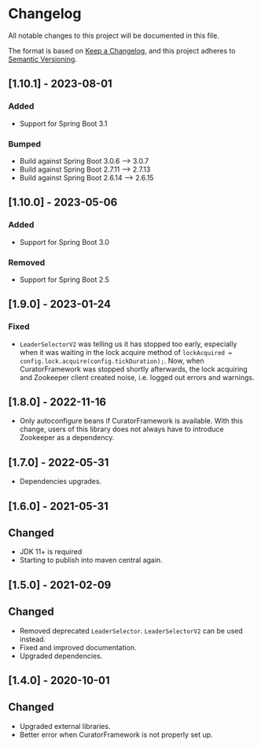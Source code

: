 # Changelog

All notable changes to this project will be documented in this file.

The format is based on [Keep a Changelog](https://keepachangelog.com/en/1.0.0/),
and this project adheres to [Semantic Versioning](https://semver.org/spec/v2.0.0.html).

## [1.10.1] - 2023-08-01

### Added

* Support for Spring Boot 3.1

### Bumped

* Build against Spring Boot 3.0.6 --> 3.0.7
* Build against Spring Boot 2.7.11 --> 2.7.13
* Build against Spring Boot 2.6.14 --> 2.6.15

## [1.10.0] - 2023-05-06

### Added

* Support for Spring Boot 3.0

### Removed

* Support for Spring Boot 2.5

## [1.9.0] - 2023-01-24

### Fixed

* `LeaderSelectorV2` was telling us it has stopped too early, especially when it was waiting in the lock acquire method of
  `lockAcquired = config.lock.acquire(config.tickDuration);`.
  Now, when CuratorFramework was stopped shortly afterwards, the lock acquiring and Zookeeper client created noise, i.e. logged out errors and
  warnings.

## [1.8.0] - 2022-11-16

- Only autoconfigure beans if CuratorFramework is available. With this change, users of this library does not always
  have to introduce Zookeeper as a dependency.

## [1.7.0] - 2022-05-31

- Dependencies upgrades.

## [1.6.0] - 2021-05-31

## Changed

- JDK 11+ is required
- Starting to publish into maven central again.

## [1.5.0] - 2021-02-09

## Changed

- Removed deprecated `LeaderSelector`. `LeaderSelectorV2` can be used instead.
- Fixed and improved documentation.
- Upgraded dependencies.

## [1.4.0] - 2020-10-01

## Changed

- Upgraded external libraries.
- Better error when CuratorFramework is not properly set up.
